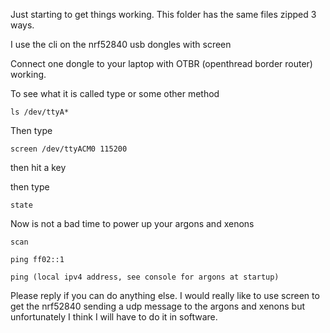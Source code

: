 Just starting to get things working. This folder has the same files zipped 3 ways.

I use the cli on the nrf52840 usb dongles with screen

Connect one dongle to your laptop with OTBR (openthread border router) working.

To see what it is called type or some other method

```ls /dev/ttyA*```

Then type 

```screen /dev/ttyACM0 115200```

then hit a key

then type

```state```


Now is not a bad time to power up your argons and xenons

```scan```

```ping ff02::1 ```


``` ping (local ipv4 address, see console for argons at startup) ```


Please reply if you can do anything else. I would really like to use screen to get the nrf52840 sending a udp message to the argons and xenons but unfortunately I think I will have to do it in software.
